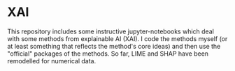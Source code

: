 # XAI

This repository includes some instructive jupyter-notebooks which deal with some methods from explainable AI (XAI). I code the methods myself (or at least something that reflects the method's core ideas) and then use the "official" packages of the methods. So far, LIME and SHAP have been remodelled for numerical data.
